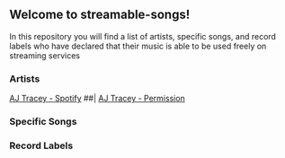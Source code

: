 ## Welcome to streamable-songs!

In this repository you will find a list of artists, specific songs, and record labels who have declared that their music is able to be used freely on streaming services

### Artists

[AJ Tracey - Spotify](https://open.spotify.com/artist/4Xi6LSfFqv26XgP9NKN26U?si=9hO-gJJWSbCV8RQLOyJwWQ) ##| [AJ Tracey - Permission](https://twitter.com/ajtracey/status/1271066936781258753)

### Specific Songs

### Record Labels
